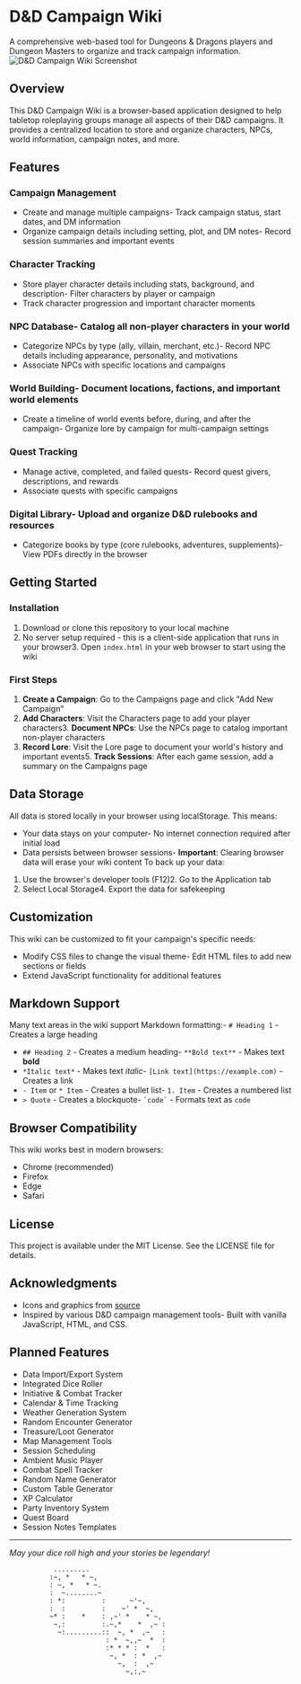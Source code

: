 # D&D Campaign Wiki
A comprehensive web-based tool for Dungeons & Dragons players and Dungeon Masters to organize and track campaign information.
![D&D Campaign Wiki Screenshot](img/wiki-screenshot.png)
## Overview
This D&D Campaign Wiki is a browser-based application designed to help tabletop roleplaying groups manage all aspects of their D&D campaigns. It provides a centralized location to store and organize characters, NPCs, world information, campaign notes, and more.
## Features
### Campaign Management
- Create and manage multiple campaigns- Track campaign status, start dates, and DM information
- Organize campaign details including setting, plot, and DM notes- Record session summaries and important events
### Character Tracking
- Store player character details including stats, background, and description- Filter characters by player or campaign
- Track character progression and important character moments
### NPC Database- Catalog all non-player characters in your world
- Categorize NPCs by type (ally, villain, merchant, etc.)- Record NPC details including appearance, personality, and motivations
- Associate NPCs with specific locations and campaigns
### World Building- Document locations, factions, and important world elements
- Create a timeline of world events before, during, and after the campaign- Organize lore by campaign for multi-campaign settings
### Quest Tracking
- Manage active, completed, and failed quests- Record quest givers, descriptions, and rewards
- Associate quests with specific campaigns
### Digital Library- Upload and organize D&D rulebooks and resources
- Categorize books by type (core rulebooks, adventures, supplements)- View PDFs directly in the browser
## Getting Started
### Installation
1. Download or clone this repository to your local machine
2. No server setup required - this is a client-side application that runs in your browser3. Open `index.html` in your web browser to start using the wiki
### First Steps
1. **Create a Campaign**: Go to the Campaigns page and click "Add New Campaign"
2. **Add Characters**: Visit the Characters page to add your player characters3. **Document NPCs**: Use the NPCs page to catalog important non-player characters
4. **Record Lore**: Visit the Lore page to document your world's history and important events5. **Track Sessions**: After each game session, add a summary on the Campaigns page
## Data Storage
All data is stored locally in your browser using localStorage. This means:
- Your data stays on your computer- No internet connection required after initial load
- Data persists between browser sessions- **Important**: Clearing browser data will erase your wiki content
To back up your data:
1. Use the browser's developer tools (F12)2. Go to the Application tab
3. Select Local Storage4. Export the data for safekeeping
## Customization
This wiki can be customized to fit your campaign's specific needs:
- Modify CSS files to change the visual theme- Edit HTML files to add new sections or fields
- Extend JavaScript functionality for additional features
## Markdown Support
Many text areas in the wiki support Markdown formatting:- `# Heading 1` - Creates a large heading
- `## Heading 2` - Creates a medium heading- `**Bold text**` - Makes text **bold**
- `*Italic text*` - Makes text *italic*- `[Link text](https://example.com)` - Creates a link
- `- Item` or `* Item` - Creates a bullet list- `1. Item` - Creates a numbered list
- `> Quote` - Creates a blockquote- `` `code` `` - Formats text as `code`
## Browser Compatibility
This wiki works best in modern browsers:
- Chrome (recommended)
- Firefox
- Edge
- Safari
## License
This project is available under the MIT License. See the LICENSE file for details.
## Acknowledgments
- Icons and graphics from [source](https://www.iconfinder.com)
- Inspired by various D&D campaign management tools- Built with vanilla JavaScript, HTML, and CSS.
## Planned Features
- Data Import/Export System
- Integrated Dice Roller
- Initiative & Combat Tracker
- Calendar & Time Tracking
- Weather Generation System
- Random Encounter Generator
- Treasure/Loot Generator
- Map Management Tools
- Session Scheduling
- Ambient Music Player
- Combat Spell Tracker
- Random Name Generator
- Custom Table Generator
- XP Calculator
- Party Inventory System
- Quest Board
- Session Notes Templates
---

*May your dice roll high and your stories be legendary!*


               .........
              :~, *   * ~,
              : ~, *   * ~.
              :  ~........~
              : *:         :      ~'~,
              :  :         :    ~' *  ~,
              ~* :    *    : ,~' *    * ~,
               ~,:         :.~,*    *  ,~ :
                ~:.........::  ~, *  ,~   :
                            : *  ~,,~  *  :
                            :* * * :  *   :
                             ~, *  : *  ,~
                               ~,  :  ,~
                                 ~,:,~
